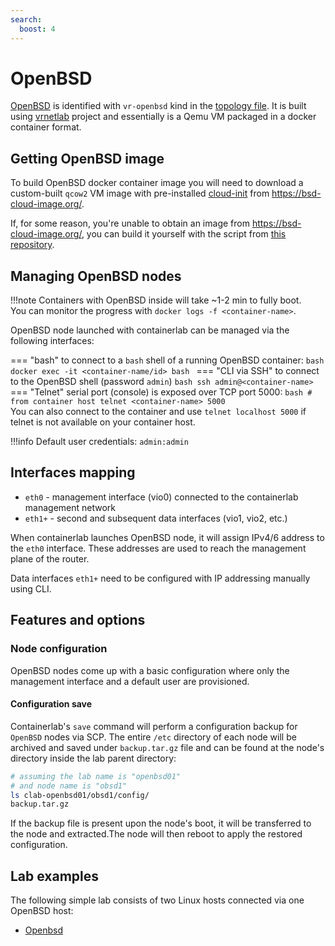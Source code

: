 ```yaml
---
search:
  boost: 4
---
```

# OpenBSD

[OpenBSD](https://www.openbsd.org/) is identified with `vr-openbsd` kind in the [topology file](../topo-def-file.md). It is built using [vrnetlab](../vrnetlab.md) project and essentially is a Qemu VM packaged in a docker container format.

## Getting OpenBSD image

To build OpenBSD docker container image you will need to download a custom-built `qcow2` VM image with pre-installed [cloud-init](https://cloudinit.readthedocs.io/en/latest/) from https://bsd-cloud-image.org/.

If, for some reason, you're unable to obtain an image from https://bsd-cloud-image.org/, you can build it yourself with the script from [this repository](https://github.com/goneri/pcib).

## Managing OpenBSD nodes

!!!note
    Containers with OpenBSD inside will take ~1-2 min to fully boot.  
    You can monitor the progress with `docker logs -f <container-name>`.

OpenBSD node launched with containerlab can be managed via the following interfaces:

=== "bash"
    to connect to a `bash` shell of a running OpenBSD container:
    ```bash
    docker exec -it <container-name/id> bash
    ```
=== "CLI via SSH"
    to connect to the OpenBSD shell (password `admin`)
    ```bash
    ssh admin@<container-name>
    ```
=== "Telnet"
    serial port (console) is exposed over TCP port 5000:
    ```bash
    # from container host
    telnet <container-name> 5000
    ```  
    You can also connect to the container and use `telnet localhost 5000` if telnet is not available on your container host.

!!!info
    Default user credentials: `admin:admin`

## Interfaces mapping

* `eth0` - management interface (vio0) connected to the containerlab management network
* `eth1+` - second and subsequent data interfaces (vio1, vio2, etc.)

When containerlab launches OpenBSD node, it will assign IPv4/6 address to the `eth0` interface. These addresses are used to reach the management plane of the router.

Data interfaces `eth1+` need to be configured with IP addressing manually using CLI.

## Features and options

### Node configuration

OpenBSD nodes come up with a basic configuration where only the management interface and a default user are provisioned.

#### Configuration save

Containerlab's `save` command will perform a configuration backup for `OpenBSD` nodes via SCP. The entire `/etc` directory of each node will be archived and saved under `backup.tar.gz` file and can be found at the node's directory inside the lab parent directory:

```bash
# assuming the lab name is "openbsd01"
# and node name is "obsd1"
ls clab-openbsd01/obsd1/config/
backup.tar.gz
```

If the backup file is present upon the node's boot, it will be transferred to the node and extracted.The node will then reboot to apply the restored configuration.

## Lab examples

The following simple lab consists of two Linux hosts connected via one OpenBSD host:

* [Openbsd](../../lab-examples/openbsd01.md)
